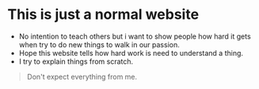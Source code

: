 # This is just a normal website
* No intention to teach others but i want to show people how hard it gets when try to do new things to walk in our passion.
* Hope this website tells how hard work is need to understand a thing.
* I try to explain things from scratch.

> Don't expect everything from me.